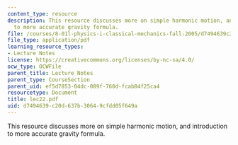 ```yaml
---
content_type: resource
description: This resource discusses more on simple harmonic motion, and introduction
  to more accurate gravity formula.
file: /courses/8-01l-physics-i-classical-mechanics-fall-2005/d7494639c20d637b30649cfdd05f649a_lec22.pdf
file_type: application/pdf
learning_resource_types:
- Lecture Notes
license: https://creativecommons.org/licenses/by-nc-sa/4.0/
ocw_type: OCWFile
parent_title: Lecture Notes
parent_type: CourseSection
parent_uid: ef5d7853-04dc-089f-760d-fcab84f25ca4
resourcetype: Document
title: lec22.pdf
uid: d7494639-c20d-637b-3064-9cfdd05f649a
---
```

This resource discusses more on simple harmonic motion, and introduction to more accurate gravity formula.